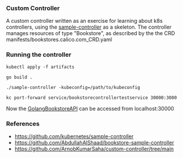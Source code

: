 ### Custom Controller
A custom controller written as an exercise for learning about k8s controllers, 
using the [sample-controller](https://github.com/kubernetes/sample-controller) as a skeleton. The controller manages
resources of type "Bookstore", as described by the the CRD manifests/bookstores.calico.com_CRD.yaml 

### Running the controller

`kubectl apply -f artifacts`

`go build . `

`./sample-controller -kubeconfig=/path/to/kubeconfig`

`kc port-forward service/bookstorecontrollertestservice 30000:3000`

Now the [GolangBookstoreAPI](https://github.com/samiulsami/GolangBookstoreAPI/) can be accessed from localhost:30000

### References 

- https://github.com/kubernetes/sample-controller
- https://github.com/AbdullahAlShaad/bookstore-sample-controller
- https://github.com/ArnobKumarSaha/custom-controller/tree/main